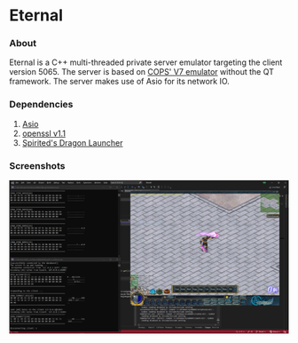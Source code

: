 # Eternal

### About
Eternal is a C++ multi-threaded private server emulator targeting the client version 5065. The server is based on [COPS' V7 emulator](https://gitlab.com/conquer-online/servers/cops-v7-emulator) without the QT framework. The server makes use of Asio for its network IO.

### Dependencies

 1. [Asio](https://think-async.com/Asio/)
 2. [openssl v1.1](https://www.openssl.org/)
 3. [Spirited's Dragon Launcher](https://spirited.io/project/dragon/)


### Screenshots
![Trojan set](./screenshots/eternal_equipment.PNG?raw=true "Trojan set")